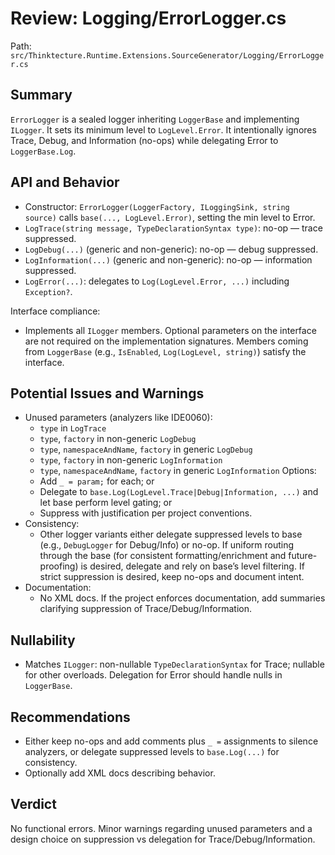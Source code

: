 # Review: Logging/ErrorLogger.cs

Path: `src/Thinktecture.Runtime.Extensions.SourceGenerator/Logging/ErrorLogger.cs`

## Summary
`ErrorLogger` is a sealed logger inheriting `LoggerBase` and implementing `ILogger`. It sets its minimum level to `LogLevel.Error`. It intentionally ignores Trace, Debug, and Information (no-ops) while delegating Error to `LoggerBase.Log`.

## API and Behavior
- Constructor: `ErrorLogger(LoggerFactory, ILoggingSink, string source)` calls `base(..., LogLevel.Error)`, setting the min level to Error.
- `LogTrace(string message, TypeDeclarationSyntax type)`: no-op — trace suppressed.
- `LogDebug(...)` (generic and non-generic): no-op — debug suppressed.
- `LogInformation(...)` (generic and non-generic): no-op — information suppressed.
- `LogError(...)`: delegates to `Log(LogLevel.Error, ...)` including `Exception?`.

Interface compliance:
- Implements all `ILogger` members. Optional parameters on the interface are not required on the implementation signatures. Members coming from `LoggerBase` (e.g., `IsEnabled`, `Log(LogLevel, string)`) satisfy the interface.

## Potential Issues and Warnings
- Unused parameters (analyzers like IDE0060):
  - `type` in `LogTrace`
  - `type`, `factory` in non-generic `LogDebug`
  - `type`, `namespaceAndName`, `factory` in generic `LogDebug`
  - `type`, `factory` in non-generic `LogInformation`
  - `type`, `namespaceAndName`, `factory` in generic `LogInformation`
  Options:
  - Add `_ = param;` for each; or
  - Delegate to `base.Log(LogLevel.Trace|Debug|Information, ...)` and let base perform level gating; or
  - Suppress with justification per project conventions.
- Consistency:
  - Other logger variants either delegate suppressed levels to base (e.g., `DebugLogger` for Debug/Info) or no-op. If uniform routing through the base (for consistent formatting/enrichment and future-proofing) is desired, delegate and rely on base’s level filtering. If strict suppression is desired, keep no-ops and document intent.
- Documentation:
  - No XML docs. If the project enforces documentation, add summaries clarifying suppression of Trace/Debug/Information.

## Nullability
- Matches `ILogger`: non-nullable `TypeDeclarationSyntax` for Trace; nullable for other overloads. Delegation for Error should handle nulls in `LoggerBase`.

## Recommendations
- Either keep no-ops and add comments plus `_ =` assignments to silence analyzers, or delegate suppressed levels to `base.Log(...)` for consistency.
- Optionally add XML docs describing behavior.

## Verdict
No functional errors. Minor warnings regarding unused parameters and a design choice on suppression vs delegation for Trace/Debug/Information.
